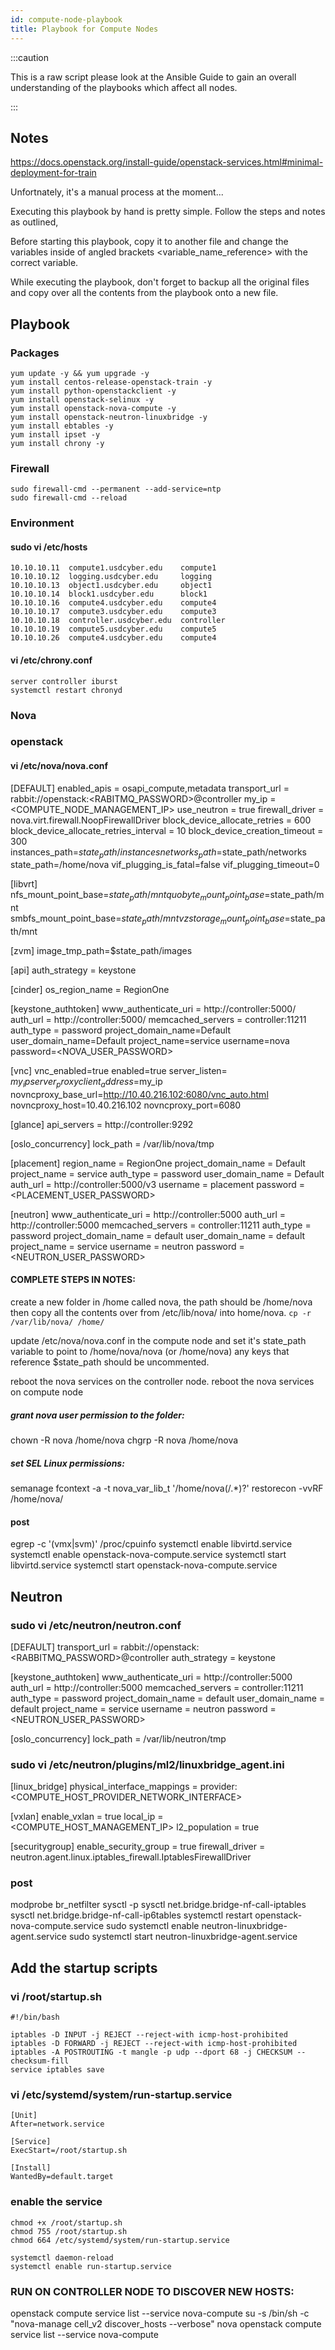 ```yaml
---
id: compute-node-playbook
title: Playbook for Compute Nodes
---
```


:::caution

This is a raw script please look at the Ansible Guide to gain an overall understanding of the playbooks which affect all nodes.

:::

## Notes
https://docs.openstack.org/install-guide/openstack-services.html#minimal-deployment-for-train

Unfortnately, it's a manual process at the moment...

Executing this playbook by hand is pretty simple. Follow the steps and notes as outlined,

Before starting this playbook, copy it to another file and change the variables inside of angled brackets <variable_name_reference> with the correct variable.

While executing the playbook, don't forget to backup all the original files and copy over all the contents from the playbook onto a new file.

## Playbook
### Packages
```
yum update -y && yum upgrade -y
yum install centos-release-openstack-train -y
yum install python-openstackclient -y
yum install openstack-selinux -y
yum install openstack-nova-compute -y
yum install openstack-neutron-linuxbridge -y
yum install ebtables -y 
yum install ipset -y
yum install chrony -y
```
### Firewall
```
sudo firewall-cmd --permanent --add-service=ntp
sudo firewall-cmd --reload
```
### Environment
#### sudo vi /etc/hosts
```
10.10.10.11  compute1.usdcyber.edu    compute1
10.10.10.12  logging.usdcyber.edu     logging
10.10.10.13  object1.usdcyber.edu     object1
10.10.10.14  block1.usdcyber.edu      block1
10.10.10.16  compute4.usdcyber.edu    compute4
10.10.10.17  compute3.usdcyber.edu    compute3
10.10.10.18  controller.usdcyber.edu  controller
10.10.10.19  compute5.usdcyber.edu    compute5
10.10.10.26  compute4.usdcyber.edu    compute4
```
#### vi /etc/chrony.conf
```
server controller iburst
systemctl restart chronyd
```
### Nova
### openstack
#### vi /etc/nova/nova.conf
[DEFAULT]
enabled_apis = osapi_compute,metadata
transport_url = rabbit://openstack:<RABITMQ_PASSWORD>@controller
my_ip = <COMPUTE_NODE_MANAGEMENT_IP>
use_neutron = true
firewall_driver = nova.virt.firewall.NoopFirewallDriver
block_device_allocate_retries = 600
block_device_allocate_retries_interval = 10
block_device_creation_timeout = 300
instances_path=$state_path/instances
networks_path=$state_path/networks
state_path=/home/nova
vif_plugging_is_fatal=false
vif_plugging_timeout=0

[libvrt]
nfs_mount_point_base=$state_path/mnt
quobyte_mount_point_base=$state_path/mnt
smbfs_mount_point_base=$state_path/mnt
vzstorage_mount_point_base=$state_path/mnt

[zvm]
image_tmp_path=$state_path/images

[api]
auth_strategy = keystone

[cinder]
os_region_name = RegionOne

[keystone_authtoken]
www_authenticate_uri = http://controller:5000/
auth_url = http://controller:5000/
memcached_servers = controller:11211
auth_type = password
project_domain_name=Default
user_domain_name=Default
project_name=service
username=nova
password=<NOVA_USER_PASSWORD>

[vnc]
vnc_enabled=true
enabled=true
server_listen= $my_ip
server_proxyclient_address=$my_ip
novncproxy_base_url=http://10.40.216.102:6080/vnc_auto.html
novncproxy_host=10.40.216.102
novncproxy_port=6080

[glance]
api_servers = http://controller:9292

[oslo_concurrency]
lock_path = /var/lib/nova/tmp

[placement]
region_name = RegionOne
project_domain_name = Default
project_name = service
auth_type = password
user_domain_name = Default
auth_url = http://controller:5000/v3
username = placement
password = <PLACEMENT_USER_PASSWORD>

[neutron]
www_authenticate_uri = http://controller:5000
auth_url = http://controller:5000
memcached_servers = controller:11211
auth_type = password
project_domain_name = default
user_domain_name = default
project_name = service
username = neutron
password = <NEUTRON_USER_PASSWORD>

#### COMPLETE STEPS IN NOTES:
create a new folder in /home called nova, the path should be /home/nova
then copy all the contents over from /etc/lib/nova/ into home/nova. `cp -r /var/lib/nova/ /home/`

update /etc/nova/nova.conf in the compute node and set it's state_path variable to point to /home/nova/nova (or /home/nova)
any keys that reference $state_path should be uncommented.


reboot the nova services on the controller node.
reboot the nova services on compute node
##### grant nova user permission to the folder:
chown -R nova /home/nova 
chgrp -R nova /home/nova
##### set SEL Linux permissions: 
semanage fcontext -a -t nova_var_lib_t '/home/nova(/.*)?'
restorecon -vvRF /home/nova/
#### post
egrep -c '(vmx|svm)' /proc/cpuinfo
systemctl enable libvirtd.service 
systemctl enable openstack-nova-compute.service
systemctl start libvirtd.service 
systemctl start openstack-nova-compute.service


## Neutron
### sudo vi /etc/neutron/neutron.conf
[DEFAULT]
transport_url = rabbit://openstack:<RABBITMQ_PASSWORD>@controller
auth_strategy = keystone

[keystone_authtoken]
www_authenticate_uri = http://controller:5000
auth_url = http://controller:5000
memcached_servers = controller:11211
auth_type = password
project_domain_name = default
user_domain_name = default
project_name = service
username = neutron
password = <NEUTRON_USER_PASSWORD>

[oslo_concurrency]
lock_path = /var/lib/neutron/tmp

### sudo vi /etc/neutron/plugins/ml2/linuxbridge_agent.ini
[linux_bridge]
physical_interface_mappings = provider:<COMPUTE_HOST_PROVIDER_NETWORK_INTERFACE>

[vxlan]
enable_vxlan = true
local_ip = <COMPUTE_HOST_MANAGEMENT_IP>
l2_population = true

[securitygroup]
enable_security_group = true
firewall_driver = neutron.agent.linux.iptables_firewall.IptablesFirewallDriver

### post
modprobe br_netfilter
sysctl -p
sysctl net.bridge.bridge-nf-call-iptables
sysctl net.bridge.bridge-nf-call-ip6tables
systemctl restart openstack-nova-compute.service
sudo systemctl enable neutron-linuxbridge-agent.service
sudo systemctl start neutron-linuxbridge-agent.service
## Add the startup scripts
### vi /root/startup.sh
```
#!/bin/bash

iptables -D INPUT -j REJECT --reject-with icmp-host-prohibited
iptables -D FORWARD -j REJECT --reject-with icmp-host-prohibited
iptables -A POSTROUTING -t mangle -p udp --dport 68 -j CHECKSUM --checksum-fill
service iptables save
```

### vi /etc/systemd/system/run-startup.service
```
[Unit]
After=network.service

[Service]
ExecStart=/root/startup.sh

[Install]
WantedBy=default.target
```
### enable the service
```
chmod +x /root/startup.sh
chmod 755 /root/startup.sh
chmod 664 /etc/systemd/system/run-startup.service

systemctl daemon-reload
systemctl enable run-startup.service
```
### RUN ON CONTROLLER NODE TO DISCOVER NEW HOSTS:
openstack compute service list --service nova-compute
su -s /bin/sh -c "nova-manage cell_v2 discover_hosts --verbose" nova
openstack compute service list --service nova-compute
